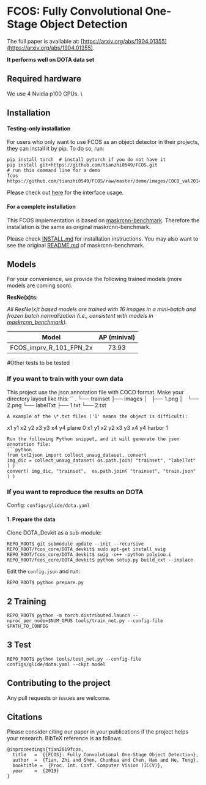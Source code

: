 # FCOS: Fully Convolutional One-Stage Object Detection

The full paper is available at: [https://arxiv.org/abs/1904.01355](https://arxiv.org/abs/1904.01355). 


**It performs well on DOTA data set**


## Required hardware
We use 4 Nvidia p100 GPUs. \  

## Installation
#### Testing-only installation 
For users who only want to use FCOS as an object detector in their projects, they can install it by pip. To do so, run:
```
pip install torch  # install pytorch if you do not have it
pip install git+https://github.com/tianzhi0549/FCOS.git
# run this command line for a demo 
fcos https://github.com/tianzhi0549/FCOS/raw/master/demo/images/COCO_val2014_000000000885.jpg
```
Please check out [here](fcos/bin/fcos) for the interface usage.

#### For a complete installation 
This FCOS implementation is based on [maskrcnn-benchmark](https://github.com/facebookresearch/maskrcnn-benchmark). Therefore the installation is the same as original maskrcnn-benchmark.

Please check [INSTALL.md](INSTALL.md) for installation instructions.
You may also want to see the original [README.md](MASKRCNN_README.md) of maskrcnn-benchmark.

## Models
For your convenience, we provide the following trained models (more models are coming soon).

**ResNe(x)ts:**

*All ResNe(x)t based models are trained with 16 images in a mini-batch and frozen batch normalization (i.e., consistent with models in [maskrcnn_benchmark](https://github.com/facebookresearch/maskrcnn-benchmark)).*

Model | AP (minival) |
--- |:---:|
FCOS_imprv_R_101_FPN_2x | 73.93 | 
#Other tests to be tested

### If you want to train with your own data
This project use the json annotation file with COCO format.
Make your directory layout like this:
``
.
└── trainset
    ├── images
    │   ├── 1.png
    │   └── 2.png
    └── labelTxt
        ├── 1.txt
        └── 2.txt
```
A example of the \*.txt files ('1' means the object is difficult):
```
x1 y1 x2 y2 x3 y3 x4 y4 plane 0
x1 y1 x2 y2 x3 y3 x4 y4 harbor 1
```
Run the following Python snippet, and it will generate the json annotation file:
```python
from txt2json import collect_unaug_dataset, convert
img_dic = collect_unaug_dataset( os.path.join( "trainset", "labelTxt" ) )
convert( img_dic, "trainset",  os.path.join( "trainset", "train.json" ) )
```

### If you want to reproduce the results on DOTA

Config: `configs/glide/dota.yaml`

#### 1. Prepare the data

Clone DOTA_Devkit as a sub-module:

```shell
REPO_ROOT$ git submodule update --init --recursive
REPO_ROOT/fcos_core/DOTA_devkit$ sudo apt-get install swig
REPO_ROOT/fcos_core/DOTA_devkit$ swig -c++ -python polyiou.i
REPO_ROOT/fcos_core/DOTA_devkit$ python setup.py build_ext --inplace
```
Edit the `config.json` and run:

```shell
REPO_ROOT$ python prepare.py
```

## 2 Training
    REPO_ROOT$ python -m torch.distributed.launch --nproc_per_node=$NUM_GPUS tools/train_net.py --config-file $PATH_TO_CONFIG   
## 3  Test
    REPO_ROOT$ python tools/test_net.py --config-file configs/glide/dota.yaml --ckpt model
## Contributing to the project
Any pull requests or issues are welcome.

## Citations
Please consider citing our paper in your publications if the project helps your research. BibTeX reference is as follows.
```
@inproceedings{tian2019fcos,
  title   =  {{FCOS}: Fully Convolutional One-Stage Object Detection},
  author  =  {Tian, Zhi and Shen, Chunhua and Chen, Hao and He, Tong},
  booktitle =  {Proc. Int. Conf. Computer Vision (ICCV)},
  year    =  {2019}
}
```

